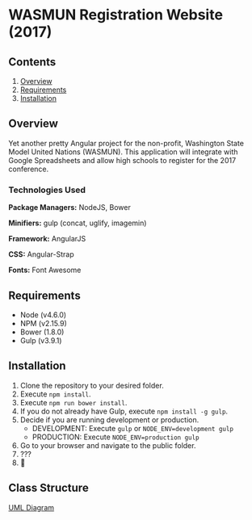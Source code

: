 # WASMUN Registration Website (2017)
## Contents
1. [Overview](#overview)
2. [Requirements](#requirements)
2. [Installation](#installation)


## Overview
Yet another pretty Angular project for the non-profit, Washington State Model United Nations (WASMUN). This application will integrate with Google Spreadsheets and allow high schools to register for the 2017 conference.

### Technologies Used
**Package Managers:** NodeJS, Bower

**Minifiers:** gulp (concat, uglify, imagemin)

**Framework:** AngularJS

**CSS:** Angular-Strap

**Fonts:** Font Awesome

## Requirements
* Node (v4.6.0)
* NPM (v2.15.9)
* Bower (1.8.0)
* Gulp (v3.9.1)

## Installation
1. Clone the repository to your desired folder.
2. Execute `npm install`.
3. Execute `npm run bower install`.
4. If you do not already have Gulp, execute `npm install -g gulp`.
5. Decide if you are running development or production.
    * DEVELOPMENT: Execute `gulp` or `NODE_ENV=development gulp`
    * PRODUCTION: Execute `NODE_ENV=production gulp`
6. Go to your browser and navigate to the public folder.
7. ???
8. 💸

## Class Structure
[UML Diagram]()